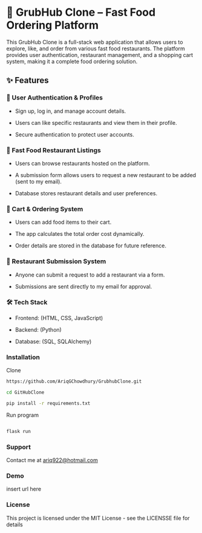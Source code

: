 # 🍔 GrubHub Clone – Fast Food Ordering Platform
This GrubHub Clone is a full-stack web application that allows users to explore, like, and order from various fast food restaurants. The platform provides user authentication, restaurant management, and a shopping cart system, making it a complete food ordering solution.

## ✨ Features
### 🔐 User Authentication & Profiles
* Sign up, log in, and manage account details.

* Users can like specific restaurants and view them in their profile.

* Secure authentication to protect user accounts.

### 🍕 Fast Food Restaurant Listings
* Users can browse restaurants hosted on the platform.

* A submission form allows users to request a new restaurant to be added (sent to my email).

* Database stores restaurant details and user preferences.

### 🛒 Cart & Ordering System
* Users can add food items to their cart.

* The app calculates the total order cost dynamically.

* Order details are stored in the database for future reference.

### 📩 Restaurant Submission System
* Anyone can submit a request to add a restaurant via a form.

* Submissions are sent directly to my email for approval.

### 🛠 Tech Stack
* Frontend: (HTML, CSS, JavaScript)

* Backend: (Python)

* Database: (SQL, SQLAlchemy)

### Installation

Clone
```bash
https://github.com/AriqGChowdhury/GrubhubClone.git

cd GitHubClone

pip install -r requirements.txt
```
Run program

```bash

flask run

```

### Support 

Contact me at ariq922@hotmail.com

### Demo

insert url here

### License

This project is licensed under the MIT License - see the LICENSSE file for details
